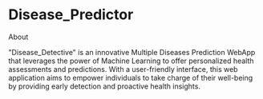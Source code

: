 # Disease_Predictor

About

"Disease_Detective" is an innovative Multiple Diseases Prediction WebApp that leverages the power of Machine Learning to offer personalized health assessments and predictions. With a user-friendly interface, this web application aims to empower individuals to take charge of their well-being by providing early detection and proactive health insights.
